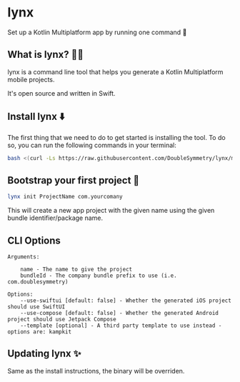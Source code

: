 # lynx

Set up a Kotlin Multiplatform app by running one command 🚀

## What is lynx? 🤷‍♀️

lynx is a command line tool that helps you generate a Kotlin Multiplatform mobile projects.

It's open source and written in Swift.

## Install lynx ⬇️

The first thing that we need to do to get started is installing the tool. To do so, you can run the following commands in your terminal:

```bash
bash <(curl -Ls https://raw.githubusercontent.com/DoubleSymmetry/lynx/master/install.sh)
```

## Bootstrap your first project 🚀

```bash
lynx init ProjectName com.yourcomany 
```
This will create a new app project with the given name using the given bundle identifier/package name.

## CLI Options
```
Arguments:

    name - The name to give the project
    bundleId - The company bundle prefix to use (i.e. com.doublesymmetry)

Options:
    --use-swiftui [default: false] - Whether the generated iOS project should use SwiftUI
    --use-compose [default: false] - Whether the generated Android project should use Jetpack Compose
    --template [optional] - A third party template to use instead - options are: kampkit
```

## Updating lynx ✨

Same as the install instructions, the binary will be overriden.
